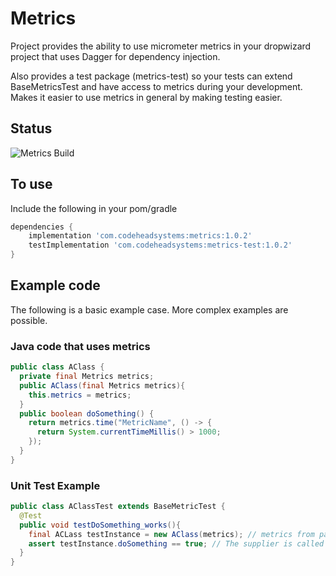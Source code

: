 # Metrics

Project provides the ability to use micrometer metrics
in your dropwizard project that uses Dagger for dependency
injection.

Also provides a test package (metrics-test) so your tests can
extend BaseMetricsTest and have access to metrics during your
development. Makes it easier to use metrics in general by making
testing easier.

## Status
![Metrics Build](https://github.com/wolpert/metrics/actions/workflows/gradle.yml/badge.svg)

## To use

Include the following in your pom/gradle

```groovy
dependencies {
    implementation 'com.codeheadsystems:metrics:1.0.2'
    testImplementation 'com.codeheadsystems:metrics-test:1.0.2'
}
```

## Example code

The following is a basic example case. More complex examples are possible.

### Java code that uses metrics

```java
public class AClass {
  private final Metrics metrics;
  public AClass(final Metrics metrics){
    this.metrics = metrics;
  }
  public boolean doSomething() {
    return metrics.time("MetricName", () -> {
      return System.currentTimeMillis() > 1000;
    });
  }
}
```

### Unit Test Example

```java
public class AClassTest extends BaseMetricTest {
  @Test
  public void testDoSomething_works(){
    final ACLass testInstance = new AClass(metrics); // metrics from parent class
    assert testInstance.doSomething == true; // The supplier is called from the metrics object
  }
}
```
